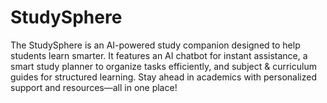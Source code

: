 # StudySphere
The StudySphere is an AI-powered study companion designed to help students learn smarter. It features an AI chatbot for instant assistance, a smart study planner to organize tasks efficiently, and subject &amp; curriculum guides for structured learning. Stay ahead in academics with personalized support and resources—all in one place!
